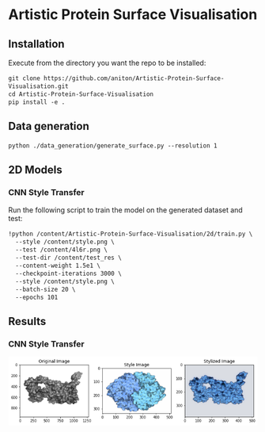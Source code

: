 # Artistic Protein Surface Visualisation

## Installation

Execute from the directory you want the repo to be installed:

```
git clone https://github.com/aniton/Artistic-Protein-Surface-Visualisation.git
cd Artistic-Protein-Surface-Visualisation
pip install -e .
```


## Data generation

```
python ./data_generation/generate_surface.py --resolution 1
```
## 2D Models

### CNN Style Transfer

Run the following script to train the model on the generated dataset and test:

```
!python /content/Artistic-Protein-Surface-Visualisation/2d/train.py \
  --style /content/style.png \
  --test /content/4l6r.png \
  --test-dir /content/test_res \
  --content-weight 1.5e1 \
  --checkpoint-iterations 3000 \
  --style /content/style.png \
  --batch-size 20 \
  --epochs 101
  ```
 ## Results
 ### CNN Style Transfer
![Screenshot](cnn.png)
